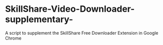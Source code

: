 # SkillShare-Video-Downloader-supplementary-
A script to supplement the SkillShare Free Downloader Extension in Google Chrome
